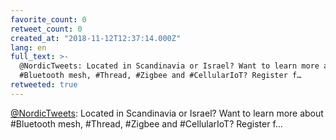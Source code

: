 ```yaml
---
favorite_count: 0
retweet_count: 0
created_at: "2018-11-12T12:37:14.000Z"
lang: en
full_text: >-
  @NordicTweets: Located in Scandinavia or Israel? Want to learn more about
  #Bluetooth mesh, #Thread, #Zigbee and #CellularIoT? Register f…
retweeted: true
---
```


[@NordicTweets](https://twitter.com/NordicTweets): Located in Scandinavia or
Israel? Want to learn more about #Bluetooth mesh, #Thread, #Zigbee and
#CellularIoT? Register f…
